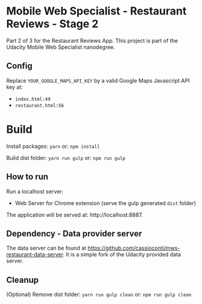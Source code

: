 # Mobile Web Specialist - Restaurant Reviews - Stage 2

Part 2 of 3 for the Restaurant Reviews App. This project is part of the Udacity Mobile Web Specialist nanodegree.

## Config

Replace `YOUR_GOOGLE_MAPS_API_KEY` by a valid Google Maps Javascript API key at:

- `index.html:49`
- `restaurant.html:56`

# Build

Install packages:
`yarn`
or:
`npm install`

Build dist folder:
`yarn run gulp`
or:
`npm run gulp`

## How to run

Run a localhost server:

- Web Server for Chrome extension (serve the gulp generated `dist` folder)

The application will be served at: http://localhost:8887.

## Dependency - Data provider server

The data server can be found at https://github.com/cassioconti/mws-restaurant-data-server. It is a simple fork of the Udacity provided data server.

## Cleanup

(Optional) Remove dist folder:
`yarn run gulp clean`
or:
`npm run gulp clean`
